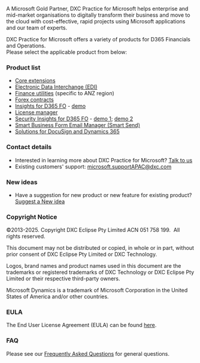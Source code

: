 A Microsoft Gold Partner, DXC Practice for Microsoft helps enterprise and mid-market organisations to digitally transform their business and move to the cloud with cost-effective, rapid projects using Microsoft applications and our team of experts.

DXC Practice for Microsoft offers a variety of products for D365 Financials and Operations. <br>
Please select the applicable product from below:

### Product list

- [Core extensions](CORE-EXTENSIONS/Solution-overview.md)
- [Electronic Data Interchange (EDI)](EDI/Introduction.md)
- [Finance utilities](FINU/INTRODUCTION.md) (specific to ANZ region)
- [Forex contracts](FOREX-CONTRACT/Introduction.md)
- [Insights for D365 FO](DXC-INSIGHTS/Introduction.md) - [demo](https://dynamics.dxc.technology/webinars/analysis-tool-for-performance-of-microsoft-dynamics-365-finance-and-operations-by-dxc-technology-2)
- [License manager](LMG/Introduction.md)
- [Security Insights for D365 FO](SECURITY-INSIGHTS/Introduction.md) - [demo 1](https://dynamics.dxc.technology/microsoft-dynamics-365/security-insights-for-microsoft-dynamics-365-fo-solution-to-optimise-your-user-licensing); [demo 2](https://dynamics.dxc.technology/webinars/security-insights-for-d365fo)
- [Smart Business Form Email Manager (Smart Send)](SMART-SEND/Overview.md)
- [Solutions for DocuSign and Dynamics 365](DOCUSIGN/INTRODUCTION.md)

### Contact details

- Interested in learning more about DXC Practice for Microsoft? [Talk to us](https://dxc.com/au/en/contact-us) <br>
- Existing customers' support: <microsoft.supportAPAC@dxc.com>

### New ideas

- Have a suggestion for new product or new feature for existing product? [Suggest a New idea](https://forms.office.com/r/U9twpSt3in)

### Copyright Notice

©2013-2025. Copyright DXC Eclipse Pty Limited ACN 051 758 199.  All rights reserved.

This document may not be distributed or copied, in whole or in part, without prior consent of DXC Eclipse Pty Limited or DXC Technology.

Logos, brand names and product names used in this document are the trademarks or registered trademarks of DXC Technology or DXC Eclipse Pty Limited or their respective third-party owners.

Microsoft Dynamics is a trademark of Microsoft Corporation in the United States of America and/or other countries.

### EULA

The End User License Agreement (EULA) can be found [here](https://dxc.com/au/en/practices/microsoft/end-user-license-agreement).

### FAQ

Please see our [Frequently Asked Questions](FAQ.md) for general questions.
